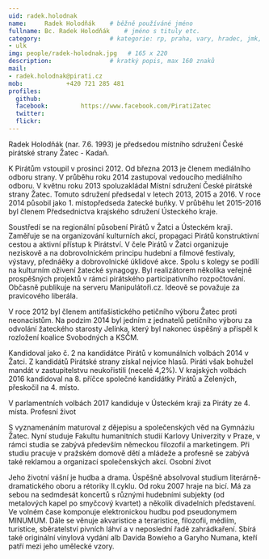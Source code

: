 ```yaml
---
uid: radek.holodnak
name:     Radek Holodňák  	# běžně používáné jméno
fullname: Bc. Radek Holodňák	# jméno s tituly etc.
category:                 	# kategorie: rp, praha, vary, hradec, jmk, senat
- ulk
img: people/radek-holodnak.jpg   # 165 x 220
description:            	# kratký popis, max 160 znaků
mail:
- radek.holodnak@pirati.cz
mob:			+420 721 285 481			  
profiles:
  github:                 
  facebook: 		https://www.facebook.com/PiratiZatec  
  twitter: 		  
  flickr:     		
---
```


Radek Holodňák (nar. 7.6. 1993) je předsedou místního sdružení České pirátské strany Žatec - Kadaň.

K Pirátům vstoupil v prosinci 2012. Od března 2013 je členem mediálního odboru strany. V průběhu roku 2014 zastupoval vedoucího mediálního odboru. V květnu roku 2013 spoluzakládal Místní sdružení České pirátské strany Žatec. Tomuto sdružení předsedal v letech 2013, 2015 a 2016. V roce 2014 působil jako 1. místopředseda žatecké buňky. V průběhu let 2015-2016 byl členem Předsednictva krajského sdružení Ústeckého kraje.

Soustředí se na regionální působení Pirátů v Žatci a Ústeckém kraji. Zaměřuje se na organizování kulturních akcí, propagaci Pirátů konstruktivní cestou a aktivní přístup k Pirátství. V čele Pirátů v Žatci organizuje neziskově a na dobrovolnickém principu hudební a filmové festivaly, výstavy, přednáěky a dobrovolnické úklidové akce. Spolu s kolegy se podílí na kulturním oživení žatecké synagogy. Byl realizátorem několika veřejně prospěšných projektů v rámci pirátského participativního rozpočtování. Občasně publikuje na serveru Manipulátoři.cz. Ideově se považuje za pravicového liberála.

V roce 2012 byl členem antifašistického petičního výboru Žatec proti neonacistům. Na podzim 2014 byl jedním z jednatelů petičního výboru za odvolání žateckého starosty Jelínka, který byl nakonec úspěšný a přispěl k rozložení koalice Svobodných a KSČM.

Kandidoval jako č. 2 na kandidátce Pirátů v komunálních volbách 2014 v Žatci. Z kandidátů Pirátské strany získal nejvíce hlasů. Piráti však bohužel mandát v zastupitelstvu neukořistili (necelé 4,2%). V krajských volbách 2016 kandidoval na 8. příčce společné kandidátky Pirátů a Zelených, přeskočil na 4. místo.

V parlamentních volbách 2017 kandiduje v Ústeckém kraji za Piráty ze 4. místa.
Profesní život

S vyznamenáním maturoval z dějepisu a společenských věd na Gymnáziu Žatec. Nyní studuje Fakultu humanitních studií Karlovy Univerzity v Praze, v rámci studia se zabývá především německou filozofií a marketingem. Při studiu pracuje v pražském domově dětí a mládeže a profesně se zabývá také reklamou a organizací společenských akcí.
Osobní život

Jeho životní vášní je hudba a drama. Úspěšně absolvoval studium literárně-dramatického oboru a rétoriky II.cyklu. Od roku 2007 hraje na bicí. Má za sebou na sedmdesát koncertů s různými hudebními subjekty (od metalových kapel po smyčcový kvartet) a několik divadelních představení. Ve volném čase komponuje elektronickou hudbu pod pseudonymem MINUMUM. Dále se věnuje akvaristice a teraristice, filozofii, médiím, turistice, sběratelství pivních láhví a v neposlední řadě zahrádkaření. Sbírá také originální vinylová vydání alb Davida Bowieho a Garyho Numana, kteří patří mezi jeho umělecké vzory.
